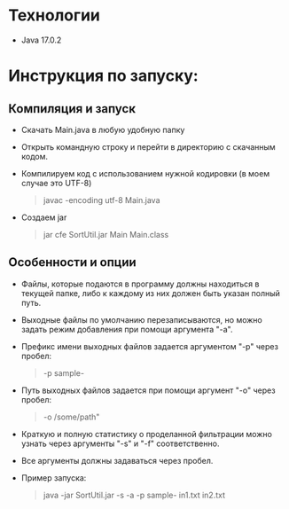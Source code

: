 # Технологии
* Java 17.0.2

# Инструкция по запуску:
## Компиляция и запуск
* Скачать Main.java в любую удобную папку

* Открыть командную строку и перейти в директорию с скачанным кодом.

* Компилируем код с использованием нужной кодировки (в моем случае это UTF-8)

   > javac -encoding utf-8 Main.java

* Создаем jar 

   > jar cfe SortUtil.jar Main Main.class

## Особенности и опции
* Файлы, которые подаются в программу должны находиться в текущей папке, либо к каждому из них должен быть указан полный путь.

* Выходные файлы по умолчанию перезаписываются, но можно задать режим добавления при помощи аргумента "-a".

* Префикс имени выходных файлов задается аргументом "-p" через пробел: 

   > -p sample-

* Путь выходных файлов задается при помощи аргумент "-o" через пробел: 

   > -o /some/path"

* Краткую и полную статистику о проделанной фильтрации можно узнать через аргументы "-s" и "-f" соответственно.

* Все аргументы должны задаваться через пробел.

* Пример запуска:

   > java -jar SortUtil.jar -s -a -p sample- in1.txt in2.txt

